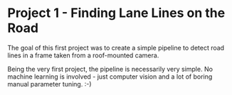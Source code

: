 # Project 1 - Finding Lane Lines on the Road

The goal of this first project was to create a simple pipeline to detect road lines in a frame taken from a roof-mounted camera.

Being the very first project, the pipeline is necessarily very simple. No machine learning is involved - just computer vision and a lot of boring manual parameter tuning. :-)

